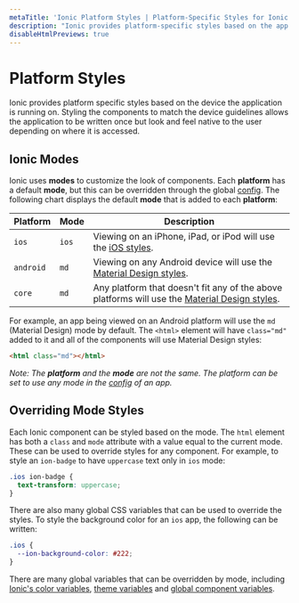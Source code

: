 ```yaml
---
metaTitle: 'Ionic Platform Styles | Platform-Specific Styles for Ionic Apps'
description: "Ionic provides platform-specific styles based on the app's device. Styling the components to match the device guidelines allows the app to feel native to users."
disableHtmlPreviews: true
---
```


# Platform Styles

Ionic provides platform specific styles based on the device the application is running on. Styling the components to match the device guidelines allows the application to be written once but look and feel native to the user depending on where it is accessed.

## Ionic Modes

Ionic uses **modes** to customize the look of components. Each **platform** has a default **mode**, but this can be overridden through the global [config](../angular/config.md). The following chart displays the default **mode** that is added to each **platform**:

| Platform  | Mode  | Description                                                                                                                      |
| --------- | ----- | -------------------------------------------------------------------------------------------------------------------------------- |
| `ios`     | `ios` | Viewing on an iPhone, iPad, or iPod will use the [iOS styles](https://www.apple.com/ios).                                        |
| `android` | `md`  | Viewing on any Android device will use the [Material Design styles](https://material.io/guidelines/).                            |
| `core`    | `md`  | Any platform that doesn't fit any of the above platforms will use the [Material Design styles](https://material.io/guidelines/). |

For example, an app being viewed on an Android platform will use the `md` (Material Design) mode by default. The `<html>` element will have `class="md"` added to it and all of the components will use Material Design styles:

```html
<html class="md"></html>
```

_Note: The **platform** and the **mode** are not the same. The platform can be set to use any mode in the [config](../angular/config.md) of an app._

## Overriding Mode Styles

Each Ionic component can be styled based on the mode. The `html` element has both a `class` and `mode` attribute with a value equal to the current mode. These can be used to override styles for any component. For example, to style an `ion-badge` to have `uppercase` text only in `ios` mode:

```css
.ios ion-badge {
  text-transform: uppercase;
}
```

There are also many global CSS variables that can be used to override the styles. To style the background color for an `ios` app, the following can be written:

```css
.ios {
  --ion-background-color: #222;
}
```

There are many global variables that can be overridden by mode, including [Ionic's color variables](colors.md), [theme variables](themes.md) and [global component variables](advanced.md).
